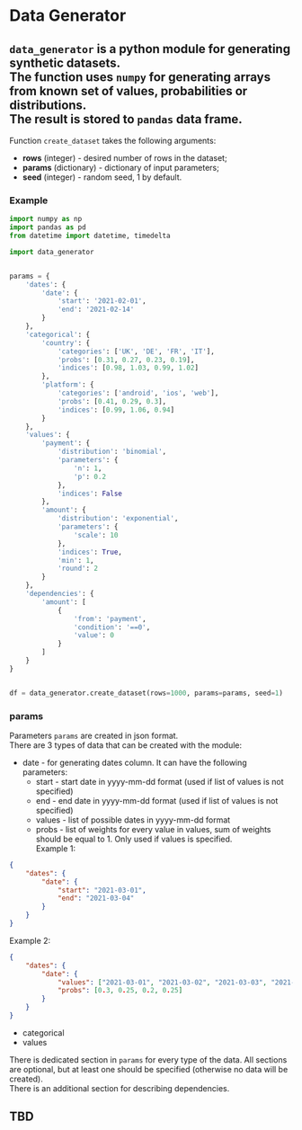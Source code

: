 # Data Generator  

`data_generator` is a python module for generating synthetic datasets.  
The function uses `numpy` for generating arrays from known set of values, probabilities or distributions.  
The result is stored to `pandas` data frame.  
-----
Function `create_dataset` takes the following arguments:  
* **rows** (integer) - desired number of rows in the dataset;  
* **params** (dictionary) - dictionary of input parameters;  
* **seed** (integer) - random seed, 1 by default.  
  
  
### Example
```python
import numpy as np
import pandas as pd
from datetime import datetime, timedelta

import data_generator


params = {
    'dates': {
        'date': {
            'start': '2021-02-01', 
            'end': '2021-02-14'
        }
    }, 
    'categorical': {
        'country': {
            'categories': ['UK', 'DE', 'FR', 'IT'], 
            'probs': [0.31, 0.27, 0.23, 0.19], 
            'indices': [0.98, 1.03, 0.99, 1.02]
        }, 
        'platform': {
            'categories': ['android', 'ios', 'web'], 
            'probs': [0.41, 0.29, 0.3], 
            'indices': [0.99, 1.06, 0.94]
        }
    }, 
    'values': {
        'payment': {
            'distribution': 'binomial', 
            'parameters': {
                'n': 1, 
                'p': 0.2
            }, 
            'indices': False
        }, 
        'amount': {
            'distribution': 'exponential', 
            'parameters': {
                'scale': 10
            }, 
            'indices': True, 
            'min': 1, 
            'round': 2
        }
    }, 
    'dependencies': {
        'amount': [
            {
                'from': 'payment', 
                'condition': '==0', 
                'value': 0
            }
        ]
    }
}


df = data_generator.create_dataset(rows=1000, params=params, seed=1)
```
  

### params  
Parameters `params` are created in json format.  
There are 3 types of data that can be created with the module:  
* date - for generating dates column. It can have the following parameters:  
    * start - start date in yyyy-mm-dd format (used if list of values is not specified)  
    * end - end date in yyyy-mm-dd format (used if list of values is not specified)  
    * values - list of possible dates in yyyy-mm-dd format  
    * probs - list of weights for every value in values, sum of weights should be equal to 1. Only used if values is specified.  
Example 1:  
```json
{
    "dates": {
        "date": {
            "start": "2021-03-01",
            "end": "2021-03-04"
        }
    }
}
```  
Example 2:  
```json
{
    "dates": {
        "date": {
            "values": ["2021-03-01", "2021-03-02", "2021-03-03", "2021-03-04"],
            "probs": [0.3, 0.25, 0.2, 0.25]
        }
    }
}
```  
  
* categorical  
* values   
   
There is dedicated section in `params` for every type of the data. All sections are optional, but at least one should be specified (otherwise no data will be created).    
There is an additional section for describing dependencies.  



## TBD